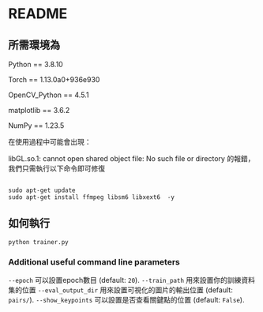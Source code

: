 # README

## 所需環境為
Python == 3.8.10 

Torch == 1.13.0a0+936e930

OpenCV_Python == 4.5.1

matplotlib == 3.6.2

NumPy == 1.23.5

在使用過程中可能會出現：

libGL.so.1: cannot open shared object file: No such file or directory 的報錯，我們只需執行以下命令即可修復

```

sudo apt-get update
sudo apt-get install ffmpeg libsm6 libxext6  -y

```
## 如何執行
```
python trainer.py 
```

### Additional useful command line parameters
`--epoch` 可以設置epoch數目 (default: `20`).
`--train_path` 用來設置你的訓練資料集的位置
`--eval_output_dir` 用來設置可視化的圖片的輸出位置 (default: `pairs/`).
`--show_keypoints` 可以設置是否查看關鍵點的位置 (default: `False`).

